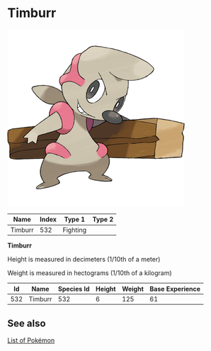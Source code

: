 # Timburr


![Timburr](images/532.png)

| **Name** | **Index** | **Type 1** | **Type 2** |
|----|----|----|----|
| Timburr | 532 | Fighting  |  |

**Timburr** 


Height is measured in decimeters (1/10th of a meter)

Weight is measured in hectograms (1/10th of a kilogram)

| **Id** | **Name** | **Species Id** | **Height** | **Weight** | **Base Experience** |
|--------|----------|----------------|------------|------------|---------------------|
| 532 | Timburr | 532 | 6 | 125 | 61 |


## See also

[List of Pokémon](../pokemon.md)
